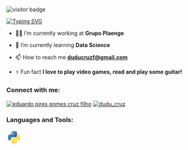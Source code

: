 ![visitor badge](https://visitor-badge.laobi.icu/badge?page_id=jwenjian.visitor-badge&format=true)

<a href="https://git.io/typing-svg"><img src="https://readme-typing-svg.herokuapp.com?font=Monaco&weight=500&size=50&pause=1000&color=009AFD&background=8500FF00&center=true&vCenter=true&width=1000&height=100&lines=Hey!+My+name+is+Eduardo;I'm+from+Brazil;I'm+a+civil+engineer;Welcom+to+my+page!" alt="Typing SVG" /></a>

- 👷‍♂️ I’m currently working at **Grupo Plaenge**

- 🌱 I’m currently learning **Data Science**

- 📫 How to reach me **duducruzf@gmail.com**

- ⚡ Fun fact **I love to play video games, read and play some guitar!**

<h3 align="left">Connect with me:</h3>
<p align="left">
<a href="https://linkedin.com/in/eduardo pires gomes cruz filho" target="blank"><img align="center" src="https://raw.githubusercontent.com/rahuldkjain/github-profile-readme-generator/master/src/images/icons/Social/linked-in-alt.svg" alt="eduardo pires gomes cruz filho" height="30" width="40" /></a>
<a href="https://instagram.com/dudu_cruz" target="blank"><img align="center" src="https://raw.githubusercontent.com/rahuldkjain/github-profile-readme-generator/master/src/images/icons/Social/instagram.svg" alt="dudu_cruz" height="30" width="40" /></a>
</p>

<h3 align="left">Languages and Tools:</h3>
<p align="left"> <a href="https://www.python.org" target="_blank" rel="noreferrer"> <img src="https://raw.githubusercontent.com/devicons/devicon/master/icons/python/python-original.svg" alt="python" width="40" height="40"/> </a> </p>
